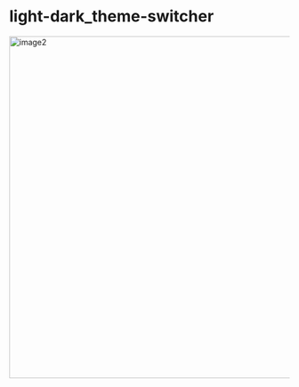# light-dark_theme-switcher

<img width="615" alt="image2" src="https://github.com/iimtii/light-dark_theme_-switcher/assets/125622067/c37c08eb-6b0e-47ac-bbfe-fa82a393cb91">

